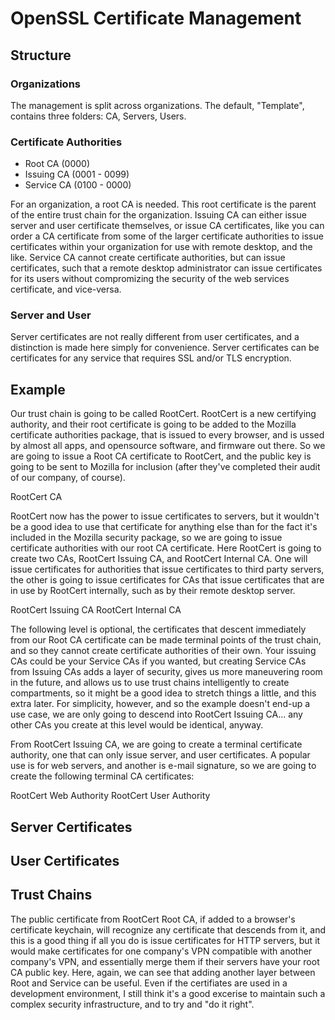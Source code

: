 # OpenSSL Certificate Management

## Structure

### Organizations

The management is split across organizations.  The default, "Template", contains three folders: CA, Servers, Users.

### Certificate Authorities

- Root CA (0000)
- Issuing CA (0001 - 0099)
- Service CA (0100 - 0000)

For an organization, a root CA is needed.  This root certificate is the parent of the entire trust chain for the organization.  Issuing CA can either issue server and user certificate themselves, or issue CA certificates, like you can order a CA certificate from some of the larger certificate authorities to issue certificates within your organization for use with remote desktop, and the like.  Service CA cannot create certificate authorities, but can issue certificates, such that a remote desktop administrator can issue certificates for its users without compromizing the security of the web services certificate, and vice-versa.

### Server and User

Server certificates are not really different from user certificates, and a distinction is made here simply for convenience.  Server certificates can be certificates for any service that requires SSL and/or TLS encryption.

## Example

Our trust chain is going to be called RootCert.  RootCert is a new certifying authority, and their root certificate is going to be added to the Mozilla certificate authorities package, that is issued to every browser, and is ussed by almost all apps, and opensource software, and firmware out there.  So we are going to issue a Root CA certificate to RootCert, and the public key is going to be sent to Mozilla for inclusion (after they've completed their audit of our company, of course).

RootCert CA

RootCert now has the power to issue certificates to servers, but it wouldn't be a good idea to use that certificate for anything else than for the fact it's included in the Mozilla security package, so we are going to issue certificate authorities with our root CA certificate.  Here RootCert is going to create two CAs, RootCert Issuing CA, and RootCert Internal CA.  One will issue certificates for authorities that issue certificates to third party servers, the other is going to issue certificates for CAs that issue certificates that are in use by RootCert internally, such as by their remote desktop server.

RootCert Issuing CA
RootCert Internal CA

The following level is optional, the certificates that descent immediately from our Root CA certificate can be made terminal points of the trust chain, and so they cannot create certificate authorities of their own.  Your issuing CAs could be your Service CAs if you wanted, but creating Service CAs from Issuing CAs adds a layer of security, gives us more maneuvering room in the future, and allows us to use trust chains intelligently to create compartments, so it might be a good idea to stretch things a little, and this extra later.  For simplicity, however, and so the example doesn't end-up a use case, we are only going to descend into RootCert Issuing CA... any other CAs you create at this level would be identical, anyway.

From RootCert Issuing CA, we are going to create a terminal certificate authority, one that can only issue server, and user certificates.  A popular use is for web servers, and another is e-mail signature, so we are going to create the following terminal CA certificates:

RootCert Web Authority
RootCert User Authority

## Server Certificates


## User Certificates


## Trust Chains

The public certificate from RootCert Root CA, if added to a browser's certificate keychain, will recognize any certificate that descends from it, and this is a good thing if all you do is issue certificates for HTTP servers, but it would make certificates for one company's VPN compatible with another company's VPN, and essentially merge them if their servers have your root CA public key.  Here, again, we can see that adding another layer between Root and Service can be useful.  Even if the certifiates are used in a development environment, I still think it's a good excerise to maintain such a complex security infrastructure, and to try and "do it right".


